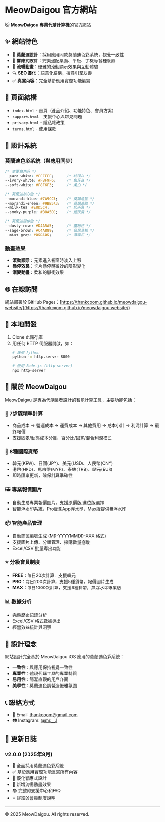 # MeowDaigou 官方網站

🐱 **MeowDaigou 專業代購計算機**的官方網站

## ✨ 網站特色

- 🎨 **莫蘭迪設計**：採用應用同款莫蘭迪色彩系統，視覺一致性
- 📱 **響應式設計**：完美適配桌面、平板、手機等各種裝置
- 🚀 **流暢動畫**：優雅的滾動顯示效果與互動體驗
- 🔍 **SEO 優化**：語意化結構，搜尋引擎友善
- ✅ **真實內容**：完全基於應用實際功能編寫

## 📄 頁面結構

- `index.html` - 首頁（產品介紹、功能特色、會員方案）
- `support.html` - 支援中心與常見問題
- `privacy.html` - 隱私權政策
- `terms.html` - 使用條款

## 🎯 設計系統

### 莫蘭迪色彩系統（與應用同步）
```css
/* 主要白色系 */
--pure-white: #FFFFFF;      /* 純淨白 */
--ivory-white: #FBF9F6;     /* 象牙白 */
--soft-white: #F8F6F3;      /* 柔白 */

/* 莫蘭迪核心色 */
--morandi-blue: #7A9CC6;    /* 莫蘭迪藍 */
--morandi-green: #9BB5A3;   /* 莫蘭迪綠 */
--milk-tea: #E8D5C4;        /* 奶茶色 */
--smoky-purple: #B8A5D1;    /* 煙灰紫 */

/* 莫蘭迪延伸色 */
--dusty-rose: #D4A5A5;      /* 塵粉紅 */
--sage-brown: #C4A889;      /* 鼠尾草棕 */
--mist-gray: #B5B5B5;       /* 薄霧灰 */
```

### 動畫效果
- **滾動顯示**：元素進入視窗時淡入上移
- **懸停效果**：卡片懸停時微妙的陰影變化
- **漸變動畫**：柔和的脈衝效果

## 🌐 在線訪問

網站部署於 GitHub Pages：[https://thankcoom.github.io/meowdaigou-website/](https://thankcoom.github.io/meowdaigou-website/)

## 🚀 本地開發

1. Clone 此儲存庫
2. 用任何 HTTP 伺服器開啟，如：
   ```bash
   # 使用 Python
   python -m http.server 8000
   
   # 使用 Node.js (http-server)
   npx http-server
   ```

## 📱 關於 MeowDaigou

MeowDaigou 是專為代購業者設計的智能計算工具，主要功能包括：

### 🧮 7步驟精準計算
- 商品成本 → 營運成本 → 運費成本 → 其他費用 → 成本小計 → 利潤計算 → 最終報價
- 支援固定/動態成本分攤，百分比/固定/混合利潤模式

### 💱 8種國際貨幣
- 韓元(KRW)、日圓(JPY)、美元(USD)、人民幣(CNY)
- 港幣(HKD)、馬來幣(MYR)、泰銖(THB)、歐元(EUR)
- 即時匯率更新，確保計算準確性

### 🖼️ 專業報價圖片
- 自動生成專業報價圖片，支援原價版/進位版選擇
- 智能浮水印系統，Pro版含App浮水印，Max版提供無浮水印

### 📦 智能產品管理
- 自動商品編號生成 (MD-YYYYMMDD-XXX 格式)
- 支援圖片上傳、分類管理、採購數量追蹤
- Excel/CSV 批量導出功能

### ⭐ 分級會員制度
- **FREE**：每日20次計算，支援韓元
- **PRO**：每日200次計算，支援5種貨幣，報價圖片生成
- **MAX**：每日1000次計算，支援8種貨幣，無浮水印專業版

### 📊 數據分析
- 完整歷史記錄分析
- Excel/CSV 格式數據導出
- 經營效益統計與洞察

## 🎨 設計理念

網站設計完全基於 MeowDaigou iOS 應用的莫蘭迪色彩系統：

- **一致性**：與應用保持視覺一致性
- **專業性**：體現代購工具的專業特質
- **易用性**：簡潔直觀的用戶介面
- **美學性**：莫蘭迪色調營造優雅氛圍

## 📞 聯絡方式

- 📧 Email: thankcoom@gmail.com
- 📷 Instagram: [@mr.__.l](https://www.instagram.com/mr.__.l/)

## 🔄 更新日誌

### v2.0.0 (2025年8月)
- 🎨 全面採用莫蘭迪色彩系統
- ✅ 基於應用實際功能重寫所有內容
- 📱 優化響應式設計
- 🚀 新增流暢動畫效果
- 📚 完整的支援中心和FAQ
- ⭐ 詳細的會員制度說明

---

© 2025 MeowDaigou. All rights reserved.